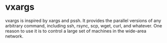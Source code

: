 vxargs
======
vxargs is inspired by xargs and pssh. It provides the parallel versions of any arbitrary command, including ssh, rsync, scp, wget, curl, and whatever. One reason to use it is to control a large set of machines in the wide-area network. 